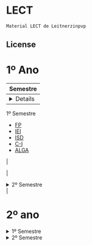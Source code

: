 # LECT

```bash
Material LECT de Leitnerzinpvp
```

## License

# 1º Ano
| Semestre|
| --- |
|<details>
<summary>1º Semestre</summary>

<ul>
  <li><a href="https://github.com/matleitner/LECT/tree/main/1º_ano/1º_semestre/FP">FP</a></li>
  <li><a href="https://github.com/matleitner/LECT/tree/main/1º_ano/1º_semestre/IEI">IEI</a></li>
  <li><a href="https://github.com/matleitner/LECT/tree/main/1º_ano/1º_semestre/ISD">ISD</a></li>
  <li><a href="https://github.com/matleitner/LECT/tree/main/1º_ano/1º_semestre/C-I">C-I</a></li>
  <li><a href="https://github.com/matleitner/LECT/tree/main/1º_ano/1º_semestre/ALGA">ALGA</a></li>
</ul>

</details>|

| <details>
<summary>2º Semestre</summary>

<ul>
  <li><a href="https://github.com/matleitner/LECT/tree/main/1º_ano/2º_semestre/POO">POO</a></li>
  <li><a href="https://github.com/matleitner/LECT/tree/main/1º_ano/2º_semestre/LI">LI</a></li>
  <li><a href="https://github.com/matleitner/LECT/tree/main/1º_ano/2º_semestre/LSD">LSD</a></li>
  <li><a href="https://github.com/matleitner/LECT/tree/main/1º_ano/2º_semestre/C-II">C-II</a></li>
  <li><a href="https://github.com/matleitner/LECT/tree/main/1º_ano/2º_semestre/MD">MD</a></li>
</ul>

</details>
|

# 2º ano
<details>
<summary>1º Semestre</summary>

<ul>
  <li><a href="https://github.com/matleitner/LECT/tree/main/2º_ano/1º_semestre/AC-I">AC-I</a></li>
  <li><a href="https://github.com/matleitner/LECT/tree/main/2º_ano/1º_semestre/AED">AED</a></li>
  <li><a href="https://github.com/matleitner/LECT/tree/main/2º_ano/1º_semestre/CI">MCE</a></li>
  <li><a href="https://github.com/matleitner/LECT/tree/main/2º_ano/1º_semestre/RC-I">RC</a></li>
  <li><a href="https://github.com/matleitner/LECT/tree/main/2º_ano/1º_semestre/Competencias_Transferiveis-I">Competencias Transferiveis I</a></li>
</ul>

</details>

<details>
<summary>2º Semestre</summary>

<ul>
  <li><a href="https://github.com/matleitner/LECT/tree/main/2º_ano/2º_semestre/AC-II">AC-II</a></li>
  <li><a href="https://github.com/matleitner/LECT/tree/main/2º_ano/2º_semestre/AS">AS</a></li>
  <li><a href="https://github.com/matleitner/LECT/tree/main/2º_ano/2º_semestre/RC-II">RC-II</a></li>
  <li><a href="https://github.com/matleitner/LECT/tree/main/2º_ano/2º_semestre/SSE">SSE</a></li>
  <li><a href="https://github.com/matleitner/LECT/tree/main/2º_ano/2º_semestre/Competencias_Transferiveis-II">Competencias Transferiveis II</a></li>
</ul>

</details>